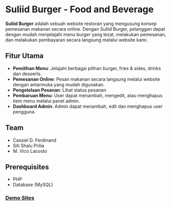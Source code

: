 # Suliid Burger - Food and Beverage
**Suliid Burger** adalah sebuah website restoran yang mengusung konsep pemesanan makanan secara online. Dengan Suliid Burger, pelanggan dapat dengan mudah menjelajahi menu burger yang lezat, melakukan pemesanan, dan melakukan pembayaran secara langsung melalui website kami.

## Fitur Utama
- **Pemilihan Menu**: Jelajahi berbagai pilihan burger, fries & sides, drinks dan desserts.
- **Pemesanan Online**: Pesan makanan secara langsung melalui website dengan antarmuka yang mudah digunakan.
- **Pengelolaan Pesanan**: Lihat status pesanan
- **Pembaruan Menu**: User dapat menambah, mengedit, atau menghapus item menu melalui panel admin.
- **Dashboard Admin**: Admin dapat menambah, edit dan menghapus user pengguna.

## Team
- Cassiel D. Ferdinand
- Siti Shalu Prilia
- M. Vico Lacosto

## Prerequisites
- PHP
- Database (MySQL)

### [Demo Sites](https://terbawasuasana.com/burger/)
